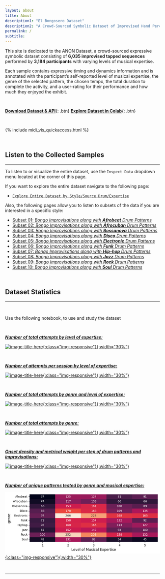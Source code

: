 ```yaml
---
layout: about
title: About
description1: "El Bongosero Dataset"
description2: "A Crowd-Sourced Symbolic Dataset of Improvised Hand Percussion Rhythms Paired with Drum"
permalink: /
subtitle: 
---
```


This site is dedicated to the ANON Dataset, a crowd-sourced expressive symbolic dataset consisting of **6,035 improvised tapped sequences** performed by **3,184 participants** with varying levels of musical expertise. 

Each sample contains expressive timing and dynamics information and is annotated with the participant’s self-reported level of musical expertise, 
the genre of the selected pattern, the chosen tempo, the total duration to complete the activity, and a user-rating for their performance and how much they enjoyed the exhibit. 

<br> <!-- Add vertical space here -->


[**Download Dataset & API**](/assets/dataset_and_API.zip){: .btn} [**Explore Dataset in Colab**](https://colab.research.google.com/drive/1wK1Cr1kqcVZf8Oa84rkDxjZdbFT4HI53?usp=sharing){: .btn}


<br> <!-- Add vertical space here -->

[//]: # (include _layouts/midi_vis_quickaccess.html)

{% include midi_vis_quickaccess.html %}

<br> <!-- Add vertical space here -->

## **Listen to the Collected Samples**

---
To listen to or visualize the entire dataset, use the `Inspect Data` dropdown menu located at the corner of this page.

If you want to explore the entire dataset navigate to the following page:

- [`Explore Entire Dataset by Style/Source Drum/Expertise`]({{site.baseurl}}/explore/all_attempts/)


Also, the following pages allow you to listen to subsets of the data if you are interested in a specific style:

- [Subset 01: _Bongo Improvisations along with **Afrobeat** Drum Patterns_]({{site.baseurl}}/explore/afrobeat/)
- [Subset 02: _Bongo Improvisations along with **Afrocuban** Drum Patterns_]({{site.baseurl}}/explore/afrocuban/)
- [Subset 03: _Bongo Improvisations along with **Bossanova** Drum Patterns_]({{site.baseurl}}/explore/bossanova/)
- [Subset 04: _Bongo Improvisations along with **Disco** Drum Patterns_]({{site.baseurl}}/explore/disco/)
- [Subset 05: _Bongo Improvisations along with **Electronic** Drum Patterns_]({{site.baseurl}}/explore/electronic/)
- [Subset 06: _Bongo Improvisations along with **Funk** Drum Patterns_]({{site.baseurl}}/explore/funk/)
- [Subset 07: _Bongo Improvisations along with **Hip-hop** Drum Patterns_]({{site.baseurl}}/explore/hip-hop/)
- [Subset 08: _Bongo Improvisations along with **Jazz** Drum Patterns_]({{site.baseurl}}/explore/jazz/)
- [Subset 09: _Bongo Improvisations along with **Rock** Drum Patterns_]({{site.baseurl}}/explore/rock/)
- [Subset 10: _Bongo Improvisations along with **Soul** Drum Patterns_]({{site.baseurl}}/explore/soul/)

<br> <!-- Add vertical space here -->

## **Dataset Statistics**
---

<br>

Use the following notebook, to use and study the dataset

<a target="_blank" href="https://colab.research.google.com/github/elbongosero/elbongosero.github.io/blob/master/El_Bongosero_Analysis_and_API.ipynb">


<br> <!-- Add vertical space here -->



_**Number of total attempts by level of expertise:**_

![image-title-here](assets/img/analysis/attempts_by_expertise_histogram.png){:class="img-responsive"}{:width="30%"}


<br> <!-- Add vertical space here -->


**_Number of attempts per session by level of expertise:_**

![image-title-here](assets/img/analysis/attempts_by_expertise_plot.png){:class="img-responsive"}{:width="30%"}


<br> <!-- Add vertical space here -->

**_Number of total attempts by genre and level of expertise:_**

![image-title-here](assets/img/analysis/attempts_by_genre_and_exp_heatmap.png){:class="img-responsive"}{:width="30%"}

<br> <!-- Add vertical space here -->

**_Number of total attempts by genre:_**

![image-title-here](assets/img/analysis/attempts_by_genre_histogram.png){:class="img-responsive"}{:width="30%"}

<br> <!-- Add vertical space here -->


**_Onset density and metrical weight per step of drum patterns and improvisations:_**

![image-title-here](assets/img/analysis/step_density_of_improv_and_drum_patterns.png){:class="img-responsive"}{:width="30%"}


<br> <!-- Add vertical space here -->

**_Number of unique patterns tested by genre and musical expertise:_**

![image-title-here](assets/img/analysis/unique_patterns_by_genre_and_exp_heatmap.png){:class="img-responsive"}{:width="30%"}


<br> <!-- Add vertical space here -->

---




